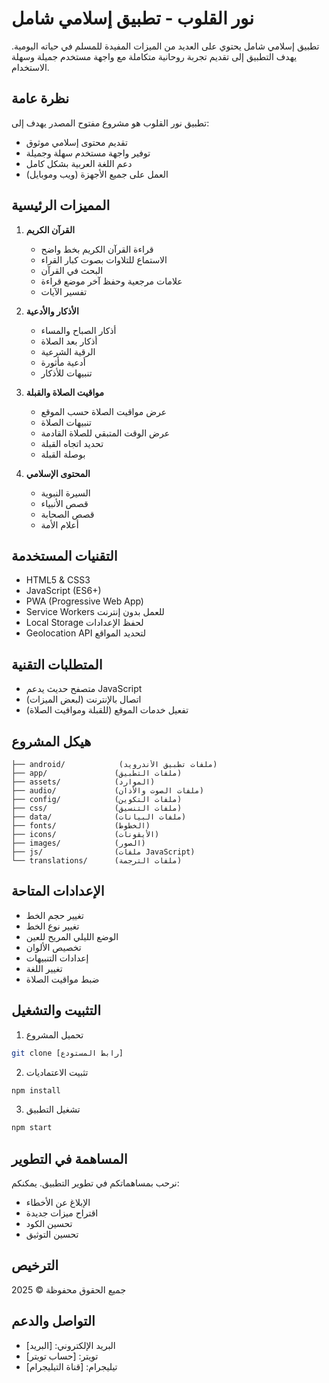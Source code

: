 # نور القلوب - تطبيق إسلامي شامل

تطبيق إسلامي شامل يحتوي على العديد من الميزات المفيدة للمسلم في حياته اليومية. يهدف التطبيق إلى تقديم تجربة روحانية متكاملة مع واجهة مستخدم جميلة وسهلة الاستخدام.

## نظرة عامة
تطبيق نور القلوب هو مشروع مفتوح المصدر يهدف إلى:
- تقديم محتوى إسلامي موثوق
- توفير واجهة مستخدم سهلة وجميلة
- دعم اللغة العربية بشكل كامل
- العمل على جميع الأجهزة (ويب وموبايل)

## المميزات الرئيسية
1. **القرآن الكريم**
   - قراءة القرآن الكريم بخط واضح
   - الاستماع للتلاوات بصوت كبار القراء
   - البحث في القرآن
   - علامات مرجعية وحفظ آخر موضع قراءة
   - تفسير الآيات

2. **الأذكار والأدعية**
   - أذكار الصباح والمساء
   - أذكار بعد الصلاة
   - الرقية الشرعية
   - أدعية مأثورة
   - تنبيهات للأذكار

3. **مواقيت الصلاة والقبلة**
   - عرض مواقيت الصلاة حسب الموقع
   - تنبيهات الصلاة
   - عرض الوقت المتبقي للصلاة القادمة
   - تحديد اتجاه القبلة
   - بوصلة القبلة

4. **المحتوى الإسلامي**
   - السيرة النبوية
   - قصص الأنبياء
   - قصص الصحابة
   - أعلام الأمة

## التقنيات المستخدمة
- HTML5 & CSS3
- JavaScript (ES6+)
- PWA (Progressive Web App)
- Service Workers للعمل بدون إنترنت
- Local Storage لحفظ الإعدادات
- Geolocation API لتحديد المواقع

## المتطلبات التقنية
- متصفح حديث يدعم JavaScript
- اتصال بالإنترنت (لبعض الميزات)
- تفعيل خدمات الموقع (للقبلة ومواقيت الصلاة)

## هيكل المشروع
```
├── android/            (ملفات تطبيق الأندرويد)
├── app/               (ملفات التطبيق)
├── assets/            (الموارد)
├── audio/             (ملفات الصوت والأذان)
├── config/            (ملفات التكوين)
├── css/               (ملفات التنسيق)
├── data/              (ملفات البيانات)
├── fonts/             (الخطوط)
├── icons/             (الأيقونات)
├── images/            (الصور)
├── js/                (ملفات JavaScript)
└── translations/      (ملفات الترجمة)
```

## الإعدادات المتاحة
- تغيير حجم الخط
- تغيير نوع الخط
- الوضع الليلي المريح للعين
- تخصيص الألوان
- إعدادات التنبيهات
- تغيير اللغة
- ضبط مواقيت الصلاة

## التثبيت والتشغيل
1. تحميل المشروع
```bash
git clone [رابط المستودع]
```

2. تثبيت الاعتماديات
```bash
npm install
```

3. تشغيل التطبيق
```bash
npm start
```

## المساهمة في التطوير
نرحب بمساهماتكم في تطوير التطبيق. يمكنكم:
- الإبلاغ عن الأخطاء
- اقتراح ميزات جديدة
- تحسين الكود
- تحسين التوثيق

## الترخيص
جميع الحقوق محفوظة © 2025

## التواصل والدعم
- البريد الإلكتروني: [البريد]
- تويتر: [حساب تويتر]
- تيليجرام: [قناة التيليجرام]

